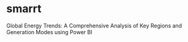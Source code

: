 # smarrt
Global Energy Trends: A Comprehensive Analysis of Key Regions and Generation Modes using Power BI
